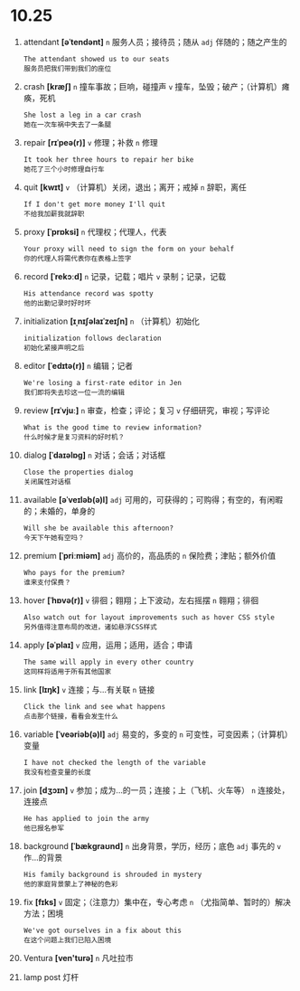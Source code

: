 # 10.25

1. attendant **[əˈtendənt]** `n` 服务人员；接待员；随从 `adj` 伴随的；随之产生的

   ```
   The attendant showed us to our seats
   服务员把我们带到我们的座位
   ```

2. crash **[kræʃ]** `n` 撞车事故；巨响，碰撞声 `v` 撞车，坠毁；破产；（计算机）瘫痪，死机

   ```
   She lost a leg in a car crash
   她在一次车祸中失去了一条腿
   ```

3. repair **[rɪˈpeə(r)]** `v` 修理；补救 `n` 修理

   ```
   It took her three hours to repair her bike
   她花了三个小时修理自行车
   ```

4. quit **[kwɪt]** `v` （计算机）关闭，退出；离开；戒掉 `n` 辞职，离任

   ```
   If I don't get more money I'll quit
   不给我加薪我就辞职
   ```

5. proxy **[ˈprɒksi]** `n` 代理权；代理人，代表

   ```
   Your proxy will need to sign the form on your behalf
   你的代理人将需代表你在表格上签字
   ```

6. record **[ˈrekɔːd]** `n` 记录，记载；唱片 `v` 录制；记录，记载

   ```
   His attendance record was spotty
   他的出勤记录时好时坏
   ```

7. initialization **[ɪˌnɪʃəlaɪˈzeɪʃn]** `n` （计算机）初始化

   ```
   initialization follows declaration
   初始化紧接声明之后
   ```

8. editor **[ˈedɪtə(r)]** `n` 编辑；记者

   ```
   We're losing a first-rate editor in Jen
   我们即将失去珍这一位一流的编辑
   ```

9. review **[rɪˈvjuː]** `n` 审查，检查；评论；复习 `v` 仔细研究，审视；写评论

   ```
   What is the good time to review information?
   什么时候才是复习资料的好时机？
   ```

10. dialog **[ˈdaɪəlɒɡ]** `n` 对话；会话；对话框

    ```
    Close the properties dialog
    关闭属性对话框
    ```

11. available **[əˈveɪləb(ə)l]** `adj` 可用的，可获得的；可购得；有空的，有闲暇的；未婚的，单身的

    ```
    Will she be available this afternoon?
    今天下午她有空吗？
    ```

12. premium **[ˈpriːmiəm]** `adj` 高价的，高品质的 `n` 保险费；津贴；额外价值

    ```
    Who pays for the premium?
    谁来支付保费？
    ```

13. hover **[ˈhɒvə(r)]** `v` 徘徊；翱翔；上下波动，左右摇摆 `n` 翱翔；徘徊

    ```
    Also watch out for layout improvements such as hover CSS style
    另外值得注意布局的改进，诸如悬浮CSS样式
    ```

14. apply **[əˈplaɪ]** `v` 应用，运用；适用，适合；申请

    ```
    The same will apply in every other country
    这同样将适用于所有其他国家
    ```

15. link **[lɪŋk]** `v` 连接；与...有关联 `n` 链接

    ```
    Click the link and see what happens
    点击那个链接，看看会发生什么
    ```

16. variable **[ˈveəriəb(ə)l]** `adj` 易变的，多变的 `n` 可变性，可变因素；（计算机）变量

    ```
    I have not checked the length of the variable
    我没有检查变量的长度
    ```

17. join **[dʒɔɪn]** `v` 参加；成为...的一员；连接；上（飞机、火车等） `n` 连接处，连接点

    ```
    He has applied to join the army
    他已报名参军
    ```

18. background **[ˈbækɡraʊnd]** `n` 出身背景，学历，经历；底色 `adj` 事先的 `v` 作...的背景

    ```
    His family background is shrouded in mystery
    他的家庭背景蒙上了神秘的色彩
    ```

19. fix **[fɪks]** `v` 固定；（注意力）集中在，专心考虑 `n` （尤指简单、暂时的）解决方法；困境

    ```
    We've got ourselves in a fix about this
    在这个问题上我们已陷入困境
    ```

20. Ventura **[ven'turə]** `n` 凡吐拉市

21. lamp post 灯杆
